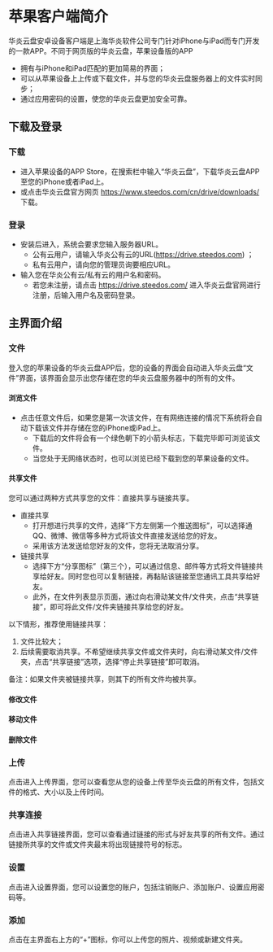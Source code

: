 # 苹果客户端简介
华炎云盘安卓设备客户端是上海华炎软件公司专门针对iPhone与iPad而专门开发的一款APP。不同于网页版的华炎云盘，苹果设备版的APP
- 拥有与iPhone和iPad匹配的更加简易的界面；
- 可以从苹果设备上上传或下载文件，并与您的华炎云盘服务器上的文件实时同步；
- 通过应用密码的设置，使您的华炎云盘更加安全可靠。

## 下载及登录
### 下载
- 进入苹果设备的APP Store，在搜索栏中输入“华炎云盘”，下载华炎云盘APP至您的iPhone或者iPad上。
- 或点击华炎云盘官方网页 https://www.steedos.com/cn/drive/downloads/ 下载。

### 登录
- 安装后进入，系统会要求您输入服务器URL。
  - 公有云用户，请输入华炎公有云的URL(https://drive.steedos.com) ；
  - 私有云用户，请向您的管理员询要相应URL。
- 输入您在华炎公有云/私有云的用户名和密码。
  - 若您未注册，请点击 https://drive.steedos.com/ 进入华炎云盘官网进行注册，后输入用户名及密码登录。
  
## 主界面介绍

### 文件
登入您的苹果设备的华炎云盘APP后，您的设备的界面会自动进入华炎云盘“文件”界面，该界面会显示出您存储在您的华炎云盘服务器中的所有的文件。

#### 浏览文件
- 点击任意文件后，如果您是第一次该文件，在有网络连接的情况下系统将会自动下载该文件并存储在您的iPhone或iPad上。
  - 下载后的文件将会有一个绿色朝下的小箭头标志，下载完毕即可浏览该文件。
  - 当您处于无网络状态时，也可以浏览已经下载到您的苹果设备的文件。

#### 共享文件
您可以通过两种方式共享您的文件：直接共享与链接共享。
- 直接共享
  - 打开想进行共享的文件，选择“下方左侧第一个推送图标”，可以选择通QQ、微博、微信等多种方式将该文件直接发送给您的好友。
  - 采用该方法发送给您好友的文件，您将无法取消分享。
- 链接共享
  - 选择下方“分享图标”（第三个），可以通过信息、邮件等方式将文件链接共享给好友。同时您也可以复制链接，再黏贴该链接至您通讯工具共享给好友。
  - 此外，在文件列表显示页面，通过向右滑动某文件/文件夹，点击“共享链接”，即可将此文件/文件夹链接共享给您的好友。

以下情形，推荐使用链接共享：

1. 文件比较大；
2. 后续需要取消共享。不希望继续共享文件或文件夹时，向右滑动某文件/文件夹，点击“共享链接”选项，选择“停止共享链接”即可取消。

备注：如果文件夹被链接共享，则其下的所有文件均被共享。

#### 修改文件

#### 移动文件
#### 删除文件
### 上传
点击进入上传界面，您可以查看您从您的设备上传至华炎云盘的所有文件，包括文件的格式、大小以及上传时间。

### 共享连接
点击进入共享链接界面，您可以查看通过链接的形式与好友共享的所有文件。通过链接所共享的文件或文件夹最末将出现链接符号的标志。

### 设置
点击进入设置界面，您可以设置您的账户，包括注销账户、添加账户、设置应用密码等。

### 添加
点击在主界面右上方的“+”图标，你可以上传您的照片、视频或新建文件夹。 

